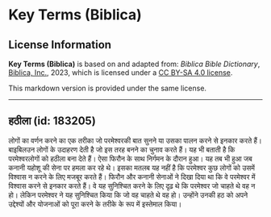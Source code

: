 # Key Terms (Biblica)

## License Information

**Key Terms (Biblica)** is based on and adapted from: _Biblica Bible Dictionary_, [Biblica, Inc.](https://www.biblica.com/), 2023, which is licensed under a [CC BY-SA 4.0 license](https://creativecommons.org/licenses/by-sa/4.0/legalcode.en).

This markdown version is provided under the same license.



--------------------------------

## हठीला (id: 183205)

लोगों का वर्णन करने का एक तरीका जो परमेश्‍वरकी बात सुनने या उसका पालन करने से इनकार करते हैं। बाइबिलउन लोगों के उदाहरण देती है जो इस तरह बनने का चुनाव करते हैं। यह भी बताती है कि परमेश्‍वरलोगों को हठीला बना देते हैं। ऐसा फिरौन के साथ निर्गमन के दौरान हुआ। यह तब भी हुआ जब कनानी यहोशू की सेना पर हमला कर रहे थे। इसका मतलब यह नहीं है कि परमेश्‍वर कुछ लोगों को उसमें विश्वास न करने के लिए मजबूर करते हैं। फिरौन और कनानी सेनाओं ने दिखा दिया था कि वे परमेश्‍वर में विश्वास करने से इनकार करते हैं। वे यह सुनिश्चित करने के लिए दृढ़ थे कि परमेश्‍वर जो चाहते थे वह न हो। लेकिन परमेश्‍वर ने यह सुनिश्चित किया कि जो वह चाहते थे वह हो। उन्होंने उनकी हठ को अपने उद्देश्यों और योजनाओं को पूरा करने के तरीके के रूप में इस्तेमाल किया।


